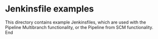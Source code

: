 # Jenkinsfile examples

This directory contains example Jenkinsfiles, which are used with the Pipeline Multibranch functionality, or the Pipeline from SCM functionality.
End